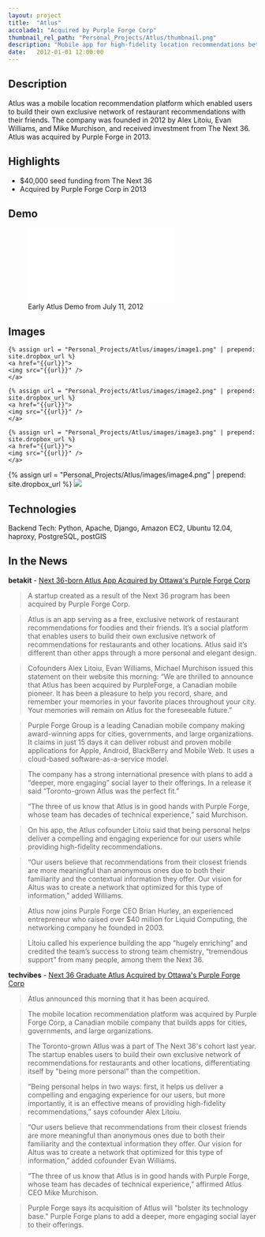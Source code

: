 ```yaml
---
layout: project
title:  "Atlus"
accolade1: "Acquired by Purple Forge Corp"
thumbnail_rel_path: "Personal_Projects/Atlus/thumbnail.png"
description: "Mobile app for high-fidelity location recommendations between friends"
date:   2012-01-01 12:00:00
---
```


## Description
Atlus was a mobile location recommendation platform which enabled users to build their own exclusive network of restaurant recommendations with their friends. The company was founded in 2012 by Alex Litoiu, Evan Williams, and Mike Murchison, and received investment from The Next 36. Atlus was acquired by Purple Forge in 2013.

## Highlights

* $40,000 seed funding from The Next 36
* Acquired by Purple Forge Corp in 2013

## Demo
<div class="fullwidth-gallery">

<figure>
	<div class="video-container">
	<iframe src="//www.youtube.com/embed/EI9toP46ji4?rel=0" frameborder="0" allowfullscreen></iframe>
	</div>
	<figcaption>
	Early Atlus Demo from July 11, 2012
	</figcaption>

</figure>

</div>


## Images

<div class="gallery">

	{% assign url = "Personal_Projects/Atlus/images/image1.png" | prepend: site.dropbox_url %}
	<a href="{{url}}">
	<img src="{{url}}" />
	</a>

	{% assign url = "Personal_Projects/Atlus/images/image2.png" | prepend: site.dropbox_url %}
	<a href="{{url}}">
	<img src="{{url}}" />
	</a>

	{% assign url = "Personal_Projects/Atlus/images/image3.png" | prepend: site.dropbox_url %}
	<a href="{{url}}">
	<img src="{{url}}" />
	</a>

</div>
<div class="fullwidth-gallery">
	{% assign url = "Personal_Projects/Atlus/images/image4.png" | prepend: site.dropbox_url %}
	<a href="{{url}}">
	<img src="{{url}}" />
	</a>	
</div>

## Technologies

Backend Tech: Python, Apache, Django, Amazon EC2, Ubuntu 12.04, haproxy, PostgreSQL, postGIS

## In the News

**betakit** - [Next 36-born Atlus App Acquired by Ottawa's Purple Forge Corp](http://www.betakit.com/next-36-born-atlus-app-acquired-by-ottawas-purple-forge-corp/)

>A startup created as a result of the Next 36 program has been acquired by Purple Forge Corp.

>Atlus is an app serving as a free, exclusive network of restaurant recommendations for foodies and their friends. It’s a social platform that enables users to build their own exclusive network of recommendations for restaurants and other locations. Atlus said it’s different than other apps through a more personal and elegant design.

>Cofounders Alex Litoiu, Evan Williams, Michael Murchison issued this statement on their website this morning: “We are thrilled to announce that Atlus has been acquired by PurpleForge, a Canadian mobile pioneer. It has been a pleasure to help you record, share, and remember your memories in your favorite places throughout your city. Your memories will remain on Atlus for the foreseeable future.”

>Purple Forge Group is a leading Canadian mobile company making award-winning apps for cities, governments, and large organizations. It claims in just 15 days it can deliver robust and proven mobile applications for Apple, Android, BlackBerry and Mobile Web. It uses a cloud-based software-as-a-service model.

>The company has a strong international presence with plans to add a “deeper, more engaging” social layer to their offerings. In a release it said “Toronto-grown Atlus was the perfect fit.”

>“The three of us know that Atlus is in good hands with Purple Forge, whose team has decades of technical experience,” said Murchison.

>On his app, the Atlus cofounder Litoiu said that being personal helps deliver a compelling and engaging experience for our users while providing high-fidelity recommendations.

>“Our users believe that recommendations from their closest friends are more meaningful than anonymous ones due to both their familiarity and the contextual information they offer. Our vision for Altus was to create a network that optimized for this type of information,” added Williams.

>Atlus now joins Purple Forge CEO Brian Hurley, an experienced entrepreneur who raised over $40 million for Liquid Computing, the networking company he founded in 2003.

>Litoiu called his experience building the app “hugely enriching” and credited the team’s success to strong team chemistry, “tremendous support” from many people, among them the Next 36.



**techvibes** - [Next 36 Graduate Atlus Acquired by Ottawa's Purple Forge Corp](http://www.techvibes.com/blog/next-36-graduate-atlus-acquired-by-ottawas-purple-forge-corp-2013-11-19)

>Atlus announced this morning that it has been acquired.

>The mobile location recommendation platform was acquired by Purple Forge Corp, a Canadian mobile company that builds apps for cities, governments, and large organizations.

>The Toronto-grown Atlus was a part of The Next 36's cohort last year. The startup enables users to build their own exclusive network of recommendations for restaurants and other locations, differentiating itself by "being more personal" than the competition.

>“Being personal helps in two ways: first, it helps us deliver a compelling and engaging experience for our users, but more importantly, it is an effective means of providing high-fidelity recommendations,” says cofounder Alex Litoiu.

>“Our users believe that recommendations from their closest friends are more meaningful than anonymous ones due to both their familiarity and the contextual information they offer. Our vision for Altus was to create a network that optimized for this type of information,” added cofounder Evan Williams.

>“The three of us know that Atlus is in good hands with Purple Forge, whose team has decades of technical experience,” affirmed Atlus CEO Mike Murchison.

>Purple Forge says its acquisition of Atlus will "bolster its technology base." Purple Forge plans to add a deeper, more engaging social layer to their offerings.